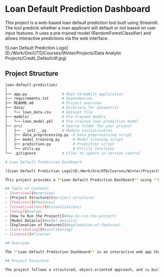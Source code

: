 # Loan Default Prediction Dashboard

This project is a web-based loan default prediction tool built using Streamlit. The tool predicts whether a loan applicant will default or not based on user input features. It uses a pre-trained model (RandomForestClassifier) and allows interactive predictions via the web interface.

![Loan Default Prediction Logo](D:/Work/Gre/UTD/Courses/Winter/Projects/Data Analytic Projects/Credit_Default/df.jpg)

## Project Structure

```bash
loan-default-prediction/
│
├── app.py                # Main Streamlit application
├── requirements.txt      # Dependencies
├── README.md             # Project overview
├── data/                 # Directory for dataset(s)
│   └── loan_data.csv     # Dataset file
├── models/               # Pre-trained models
│   └── loan_model.pkl    # Pre-trained loan prediction model
├── src/                  # Source folder for your project
│   ├── __init__.py       # Module initialization
│   ├── data_preprocessing.py  # Data preprocessing script
│   ├── model_training.py      # Model training script
│   ├── prediction.py          # Prediction script
│   └── utils.py               # Utility functions
└── .gitignore            # Files to ignore in version control

# Loan Default Prediction Dashboard

![Loan Default Prediction Logo](D:/Work/Gre/UTD/Courses/Winter/Projects/Data Analytic Projects/Credit_Default/df.jpg)

This project provides a **Loan Default Prediction Dashboard** using **Streamlit**. It predicts whether a loan applicant will default based on their input features such as the number of employees, loan amount, and other financial details. The dashboard includes visualizations of key features, allows users to enter their data for prediction, and incorporates explainability of feature importance in model predictions.

## Table of Contents
- [Overview](#overview)
- [Project Structure](#project-structure)
- [Features](#features)
- [Visualizations](#visualizations)
- [Setup](#setup)
- [How to Run the Project](#how-to-run-the-project)
- [Model Details](#model-details)
- [Explanation of Features](#explanation-of-features)
- [Contributing](#contributing)
- [License](#license)

## Overview

The **Loan Default Prediction Dashboard** is an interactive web app that predicts whether a loan applicant will default or not. The prediction is based on several features, including the number of employees, the gross approval amount, and the presence of a revolving line of credit. The dashboard allows users to visualize important data insights and predict default risk.

## Project Structure

The project follows a structured, object-oriented approach, and is built using **Streamlit** for the frontend and **scikit-learn** for machine learning.
